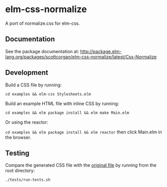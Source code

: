 # elm-css-normalize

A port of normalize.css for elm-css.


## Documentation

See the package documentation at: http://package.elm-lang.org/packages/scottcorgan/elm-css-normalize/latest/Css-Normalize


## Development

Build a CSS file by running:

`cd examples && elm-css Stylesheets.elm`

Build an example HTML file with inline CSS by running:

`cd examples && elm package install && elm make Main.elm`

Or using the reactor:

`cd examples && elm package install && elm reactor` then click Main.elm in the browser.


## Testing

Compare the generated CSS file with the [original file](https://github.com/necolas/normalize.css) by running from the root directory:

`./tests/run-tests.sh`
